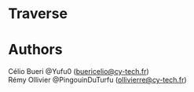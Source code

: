 # Traverse

# Authors

Célio Bueri @Yufu0 (buericelio@cy-tech.fr) <br />
Rémy Ollivier @PingouinDuTurfu (ollivierre@cy-tech.fr)
